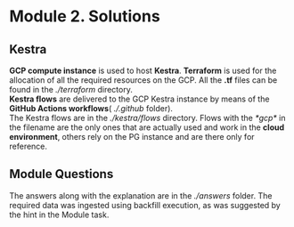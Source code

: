 # Module 2. Solutions

## Kestra
  **GCP compute instance** is used to host **Kestra**. **Terraform** is used for the allocation of all the required resources on the GCP.
All the **.tf** files can be found in the <em>./terraform</em> directory.\
   **Kestra flows** are delivered to the GCP Kestra instance by means of the **GitHub Actions workflows**(<em> ./.github</em> folder).\
The Kestra flows are in the <em>./kestra/flows</em> directory. Flows with the <em>\*gcp\*</em> in the filename are the only ones that are actually used and work in the **cloud environment**, others rely on the PG instance and are there only for reference.

## Module Questions
  The answers along with the explanation are in the <em>./answers</em> folder. The required data was ingested using backfill execution, as was suggested by the hint in the Module task.
